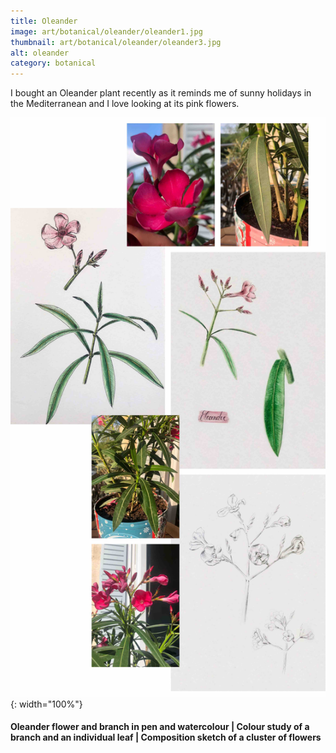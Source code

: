 ```yaml
---
title: Oleander
image: art/botanical/oleander/oleander1.jpg
thumbnail: art/botanical/oleander/oleander3.jpg
alt: oleander
category: botanical
---
```


I bought an Oleander plant recently as it reminds me of sunny holidays in the Mediterranean and I love looking at its pink flowers.

![oleander](./assets/img/art/botanical/oleander/oleander2.jpg){: width="100%"}

#### Oleander flower and branch in pen and watercolour | Colour study of a branch and an individual leaf | Composition sketch of a cluster of flowers
